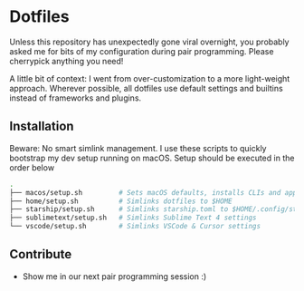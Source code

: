 # Dotfiles

Unless this repository has unexpectedly gone viral overnight, you probably asked me for bits of my configuration during pair programming. Please cherrypick anything you need!

A little bit of context: I went from over-customization to a more light-weight approach. Wherever possible, all dotfiles use default settings and builtins instead of frameworks and plugins.

## Installation

Beware: No smart simlink management. I use these scripts to quickly bootstrap my dev setup running on macOS. Setup should be executed in the order below

```bash
.
├── macos/setup.sh         # Sets macOS defaults, installs CLIs and apps from Brewfile
├── home/setup.sh          # Simlinks dotfiles to $HOME
├── starship/setup.sh      # Simlinks starship.toml to $HOME/.config/starship.toml
├── sublimetext/setup.sh   # Simlinks Sublime Text 4 settings
└── vscode/setup.sh        # Simlinks VSCode & Cursor settings
```

## Contribute

- Show me in our next pair programming session :)
